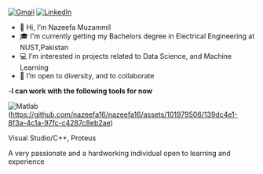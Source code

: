 [![Gmail](https://drive.google.com/file/d/1Fbf0PhMJZeg6UQGTVBcOvxDno6iB7PrG/view?usp=sharing)](mailto:nazeefa1609@gmail.com)
[![LinkedIn](https://drive.google.com/file/d/1rFCxA2WClYJTy2W0QpTKLO6qLHQ-MAMw/view?usp=sharing)](https://www.linkedin.com/in/nazeefa-muzammil-06a2011a5/)


- 👋 Hi, I’m Nazeefa Muzammil
- 🎓 I'm currently getting my Bachelors degree in Electrical Engineering at NUST,Pakistan
- 💻 I’m interested in projects related to Data Science, and Machine Learning
- 💁 I’m open to diversity, and to collaborate

-**I can work with the following tools for now**

![Matlab](https://www.pngwing.com/en/free-png-tovcg)
(https://github.com/nazeefa16/nazeefa16/assets/101979506/139dc4e1-8f3a-4c1a-97fc-c4287c8eb2ae)

Visual Studio/C++,
Proteus

A very passionate and a hardworking individual open to learning and experience
<!---
nazeefa16/nazeefa16 is a ✨ special ✨ repository because its `README.md` (this file) appears on your GitHub profile.
You can click the Preview link to take a look at your changes.
--->
